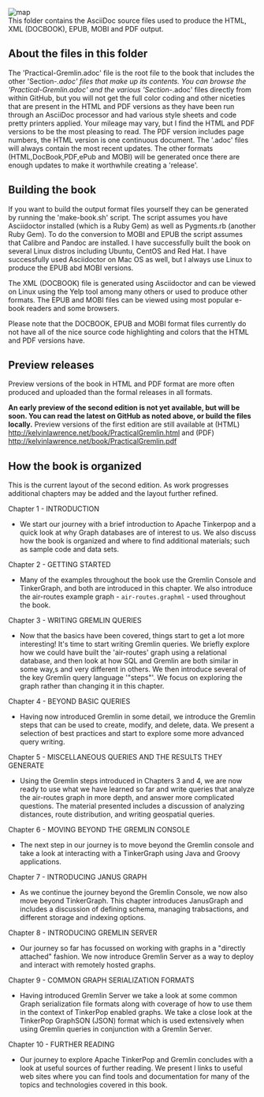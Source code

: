 ![map](https://github.com/krlawrence/graph/raw/main/images/PRACTICAL-GREMLIN-Revised-v2.png?raw=true, "Book cover art")  
This folder contains the AsciiDoc source files used to produce the HTML, XML (DOCBOOK), EPUB, MOBI and PDF output.

## About the files in this folder

The 'Practical-Gremlin.adoc' file is the root file to the book that includes the other 'Section-*.adoc' files that make up its contents. You can browse the 'Practical-Gremlin.adoc' and the various 'Section-*.adoc' files directly from within GitHub, but you will not get the full color coding and other niceties that are present in the HTML and PDF versions as they have been run through an AsciiDoc processor and had various style sheets and code pretty printers applied. Your mileage may vary, but I find the HTML and PDF versions to be the most pleasing to read. The PDF version includes page numbers, the HTML version is one continuous document. The '.adoc' files will always contain the most recent updates. The other formats (HTML,DocBook,PDF,ePub and MOBI) will be generated once there are enough updates to make it worthwhile creating a 'release'. 

## Building the book
If you want to build the output format files yourself they can be generated by running the 'make-book.sh' script. The script assumes you have Asciidoctor installed (which is a Ruby Gem) as well as Pygments.rb (another Ruby Gem). To do the conversion to MOBI and EPUB the script assumes that Calibre and Pandoc are installed. I have successfully built the book on several Linux distros including Ubuntu, CentOS and Red Hat. I have successfully used Asciidoctor on Mac OS as well, but I always use Linux to produce the EPUB abd MOBI versions.

The XML (DOCBOOK) file is generated using Asciidoctor and can be viewed on Linux using the Yelp tool among many others or used to produce other formats. The EPUB and MOBI files can be viewed using most popular e-book readers and some browsers.

Please note that the DOCBOOK, EPUB and MOBI format files currently do not have all of the nice source code highlighting and colors that the HTML and PDF versions have.

## Preview releases

Preview versions of the book in HTML and PDF format are more often produced and uploaded than the formal releases in all formats. 

**An early preview of the second edition is not yet available, but will be soon. You can read the latest on GitHub as noted above, or build the files locally.** Preview versions of the first edition are still available
at (HTML) http://kelvinlawrence.net/book/PracticalGremlin.html and (PDF) http://kelvinlawrence.net/book/PracticalGremlin.pdf

## How the book is organized
This is the current layout of the second edition. As work progresses additional chapters
may be added and the layout further refined.

Chapter 1 - INTRODUCTION
- We start our journey with a brief introduction to Apache Tinkerpop and a quick look
  at why Graph databases are of interest to us. We also discuss how the book is
  organized and where to find additional materials; such as sample code and data
  sets. 

Chapter 2 - GETTING STARTED
- Many of the examples throughout the book use the Gremlin Console and TinkerGraph,
  and both are introduced in this chapter. We also introduce the air-routes example
  graph - `air-routes.graphml` -  used throughout the book.

Chapter 3 - WRITING GREMLIN QUERIES
- Now that the basics have been covered, things start to get a lot more interesting!
  It's time to start writing Gremlin queries. We
  briefly explore how we could have built the 'air-routes' graph using a
  relational database, and then look at how SQL and Gremlin are both similar in some
  way,s and very different in others. We then introduce several of the key Gremlin
  query language '"steps"'. We focus on exploring the graph rather than changing it
  in this chapter.

Chapter 4 - BEYOND BASIC QUERIES
- Having now introduced Gremlin in some detail, we introduce the Gremlin steps that
  can be used to create, modify, and delete, data. We present a selection of best
  practices and start to explore some more advanced query writing.

Chapter 5 - MISCELLANEOUS QUERIES AND THE RESULTS THEY GENERATE
- Using the Gremlin steps introduced in Chapters 3 and 4, we are now ready to use
  what we have learned so far and write queries that analyze the air-routes graph in
  more depth, and answer more complicated questions. The material presented includes
  a discussion of analyzing distances, route distribution, and writing geospatial
  queries.

Chapter 6 - MOVING BEYOND THE GREMLIN CONSOLE
- The next step in our journey is to move beyond the Gremlin console and take a look
  at interacting with a TinkerGraph using Java and Groovy applications.

Chapter 7 - INTRODUCING JANUS GRAPH
- As we continue the journey beyond the Gremlin Console, we now also move beyond
  TinkerGraph. This chapter introduces JanusGraph and includes a discussion of
  defining schema, managing trabsactions, and different storage and indexing options.

Chapter 8 - INTRODUCING GREMLIN SERVER
- Our journey so far has focussed on working with graphs in a "directly attached"
  fashion. We now introduce Gremlin Server as a way to deploy and interact with
  remotely hosted graphs.

Chapter 9 - COMMON GRAPH SERIALIZATION FORMATS
- Having introduced Gremlin Server we take a look at some common Graph serialization
  file formats along with coverage of how to use them in the context of TinkerPop
  enabled graphs. We take a close look at the TinkerPop GraphSON (JSON) format which
  is  used extensively when using Gremlin queries in conjunction with a Gremlin
  Server.

Chapter 10 - FURTHER READING
- Our journey to explore Apache TinkerPop and Gremlin concludes with a look at
  useful sources of further reading. We present l links to useful web sites where you
  can find tools and documentation for many of the topics and technologies covered in
  this book. 

  
